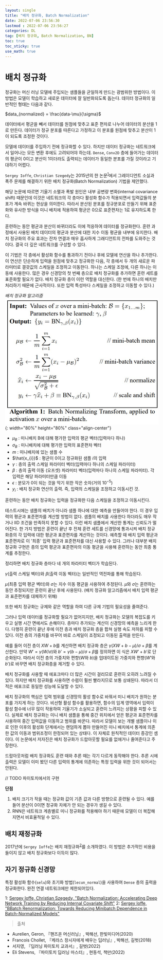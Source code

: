 ```yaml
---
layout: single
title: "배치 정규화, Batch Normalization"
date: 2022-07-06 23:56:30
lastmod : 2022-07-06 23:56:27
categories: DL
tag: [배치 정규화, Batch Normalization, BN]
toc: true
toc_sticky: true
use_math: true
---
```


# 배치 정규화
정규화는 머신 러닝 모델에 주입되는 샘플들을 균일하게 만드는 광범위한 방법이다. 이 방법은 모델이 학습하고 새로운 데이터에 잘 일반화되도록 돕는다. 데이터 정규화의 일반적인 형태는 다음과 같다.

$data_{normalized} = \frac{data-\mu}{\sigma}$

데이터에서 평균을 빼서 데이터를 원점에 맞추고 표준 편차로 나누어 데이터의 분산을 1로 만든다. 데이터가 정규 분포를 따른다고 가정하고 이 분포를 원점에 맞추고 분산이 1이 되도록 조정한 것이다.

모델에 데이터를 주입하기 전에 정규화할 수 있다. 하지만 데이터 정규화는 네트워크에서 일어나는 모든 변환 후에도 고려되어야 하는데. `Dense`, `Conv2D` 층에 들어가는 데이터의 평균이 0이고 분산이 1이더라도 출력되는 데이터가 동일한 분포를 가질 것이라고 기대하기 어렵다.

`Sergey Ioffe`, `Christian Szegedy`는 2015년의 한 논문<sup>[1](#footnote_1)</sup>에서 그레이디언트 소실과 폭주 문제를 해결하기 위한 배치 정규화(Batch Normalization) 기법을 제안했다.

해당 논문에 따르면 기울기 소멸과 폭발 원인은 내부 공변량 변화(internal covariance shift) 때문인데 이것은 네트워크의 각 층마다 활성화 함수가 적용되면서 입력값들의 분포가 계속 바뀌는 현상을 의미한다. 따라서 분산된 분포를 정규분포로 만들기 위해 표준화와 유사한 방식을 미니 배치에 적용하여 평균은 0으로 표준편차는 1로 유지하도록 한다.

훈련하는 동안 평균과 분산이 바뀌더라도 이에 적응하여 데이터를 정규화한다. 훈련 과정에서 사용된 배치 데이터의 평균과 분산에 대한 지수 이동 평균을 내부에 유지한다. 배치 정규화의 주요 효과는 잔차 연결과 매우 흡사하게 그래디언트의 전파를 도와주는 것이다. 결국 더 깊은 네트워크를 구성할 수 있다.

이 기법은 각 층에서 활성화 함수를 통과하기 전이나 후에 모델에 연산을 하나 추가한다. 이 연산은 단순하게 입력을 원점에 맞추고 정규화한 다음, 각 층에서 두 개의 새로운 파라미터로 결괏값의 스케일을 조정하고 이동한다. 하나는 스케일 조정에, 다른 하나는 이동에 사용한다. 많은 경우 신경망의 첫 번째 층으로 배치 정규화를 추가하면 훈련 세트를 표준화할 필요가 없다. 배치 정규화 층이 이런 역할을 대신한다. (한 번에 하나의 배치만 처리하기 때문에 근사적이다. 또한 입력 특성마다 스케일을 조정하고 이동할 수 있다.)

*배치 정규화 알고리즘*
![bn_algorithm](../../../assets/images/ai/bn_algorithm.jpg){: width="80%" height="80%" class="align-center"}

 - $\mu_{B}$ : 미니배치 B에 대해 평가한 입력의 평균 벡터(입력마다 하나)
 - $\sigma_{B}$ : 미니배치에 대해 평가한 입력의 표준편차 벡터
 - $m$ : 미니배치에 있는 샘플 수
 - $\hat{x_{i}}$ : 평균이 0이고 정규화된 샘플 $i$의 입력
 - $\gamma$ : 층의 출력 스케일 파라미터 벡터(입력마다 하나의 스케일 파라미터)
 - $\beta$ : 층의 출력 이동 (오프셋) 파라미터 벡터(입력마다 하나의 스케일 파라미터). 각 입력은 해당 파라미터만큼 이동
 - $\epsilon$ : 분모가 0이 되는 것을 막기 위한 작은 숫자(거의 $10^{-5}$)
 - $y_{i}$ : 배치 정규화 연산의 출력. 즉, 입력의 스케일을 조정하고 이동시킨 것. 

훈련하는 동안 배치 정규화는 입력을 정규화한 다음 스케일을 조정하고 이동시킨다.

테스트시에는 샘플의 배치가 아니라 샘플 하나에 대한 예측을 만들어야 한다. 이 경우 입력의 평균과 표준편차를 계산할 방법이 없다. 샘플의 배치를 사용한다 하더라도 매우 작거나 IID 조건을 만족하지 못할 수 있다. 이런 배치 샘플에서 계산한 통계는 신뢰도가 떨어진다. 한 가지 방법은 훈련이 끝난 후 전체 훈련 세트를 신경망에 통과시켜 배치 정규화층의 각 입력에 대한 평균과 표준편차를 계산하는 것이다. 예측할 때 배치 입력 평균과 표준편차로 이 '최종' 입력 평균과 표준편차를 대신 사용할 수 있다. 그러나 대부분 배치 정규화 구현은 층의 입력 평균과 표준편차의 이동 평균을 사용해 훈련하는 동안 최종 통계를 추정한다. 

정리하면 배치 정규화 층마다 네 개의 파라미터 벡터가 학습된다. 

$\gamma$(출력 스케일 벡터)와 $\beta$(출력 이동 벡터)는 일반적인 역전파를 통해 학습된다. 

$\mu$(최종 입력 평균 벡터)와 $\sigma$는 지수 이동 평균을 사용하여 추정된다. $\mu$와 $\sigma$는 훈련하는 동안 추정되지만 훈련이 끝난 후에 사용된다. (배치 정규화 알고리즘에서 배치 입력 평균과 표준편차를 대체하기 위해)

또한 배치 정규화는 규제와 같은 역할을 하여 다른 규제 기법의 필요성을 줄여준다.

그러나 입력 데이터를 정규화할 필요가 없어지지만, 배치 정규화는 모델의 복잡도를 키우고 실행 시간 면에서도 손해이다. 층마다 추가되는 계산이 신경망의 예측을 느리게 한다. 다행히 훈련이 끝난 후에 이전 층과 배치 정규화 층을 합쳐 실행 속도 저하를 피할 수 있다. 이전 층의 가중치를 바꾸어 바로 스케일이 조정되고 이동된 출력을 만든다.

예를 들어 이전 층이 $XW+b$를 계산하면 배치 정규화 층은 $\gamma (XW+b-\mu)/\sigma+\beta$를 계산한다. 만약 $W'=\gamma (W/\sigma)$와 $b'=\gamma (b-\mu)/\sigma+\beta$를 정의하면 이 식은 $XW'+b'$로 단순화된다. 따라서 이전 층의 가중치와 편향($W$와 $b$)을 업데이트된 가중치와 편향($W'$와 $b'$)로 바꾸면 배치 정규화층을 제거할 수 있다.

배치 정규화를 사용할 때 에포크마다 더 많은 시간이 걸리므로 훈련히 오히려 느려질 수 있다. 하지만 배치 정규화를 사용하면 수렴이 훨씬 빨라지므로 보통 상쇄된다. 따라서 더 적은 에포크로 동일한 성능에 도달할 수 있다. 

배치 정규화의 핵심은 입력 범위를 신경망의 활성 함수로 바꿔서 미니 배치가 원하는 분포를 가지게 하는 것이다. 비선형 활성 함수를 활용하면, 함수의 임계 영역에서 입력이 활성 함수에 너무 많이 작용하여 기울기가 소실되고 훈련이 느려지는 상황을 피할 수 있다. 실제로 배치 정규화는 미니 배치 샘플을 통해 중간 위치에서 얻은 평균과 표준편차를 사용하여 중간 입력값을 이동하고 범위를 바꾼다. 따라서 모델이 보는 개별 샘플이나 이로 인한 이후의 활성화 단계에서는 랜덤하게 뽑아 만들어진 미니 배치에서 통계에 의존한 값의 이동과 범위조정이 한정되어 있는 상태다. 이 자체로 원칙적인 데이터 증강인 셈이다. 이 논문에서 저자진은 배치 정규화가 드랍아웃할 필요를 없애거나 줄여준다고 주장한다. 

드랍아웃처럼 배치 정규화도 훈련 때와 추론 때는 각기 다르게 동작해야 한다. 추론 시에 출력은 모델이 이미 봤던 다른 입력의 통계에 의존하는 특정 입력을 위한 것이 되어서는 안된다. 

// TODO 파이토치에서의 구현

**단점**
1. 배치 크기가 작을 때는 정규화 값이 기존 값과 다른 방향으로 훈련될 수 있다. 예를 들어 분산이 0이면 정규화 자체가 안 되는 경우가 생길 수 있다.
2. RNN은 네트워크 계층별로 미니 정규화를 적용해야 하기 때문에 모델이 더 복잡해지면서 비효율적일 수 있다.


## 배치 재정규화
2017년에 `Sergey Ioffe`는 배치 재정규화<sup>[2](#footnote_2)</sup>를 소개하였다. 이 방법은 추가적인 비용을 들이지 않고 배치 정규화보다 이득이 많다.

## 자기 정규화 신경망
특정 활성화 함수(`selu`)와 초기화 방법(`lecun_normal`)을 사용하여 `Dense` 층의 출력을 정규화한다. 완전 연결 네트워크에만 제한되어있다.




























<a name="footnote_1">1</a>: [Sergey Ioffe, Christian Szegedy, "Batch Normalization: Accelerating Deep Network Training by Reducing Internal Covariate Shift"](https://arxiv.org/abs/1502.03167)
<a name="footnote_2">2</a>: [Sergey Ioffe, "BBatch Renormalization: Towards Reducing Minibatch Dependence in Batch-Normalized Models"](https://arxiv.org/abs/1702.03275)

> 출처
 - Aurelien, Geron, 『핸즈온 머신러닝』, 박해선, 한빛미디어(2020)
 - Francois Chollet, 『케라스 창시자에게 배우는 딥러닝』, 박해선, 길벗(2018)
 - 서지영, 『딥러닝 파이토치 교과서』, 길벗(2022)
 - Eli Stevens, 『파이토치 딥러닝 마스터』, 현동석, 책만(2022)